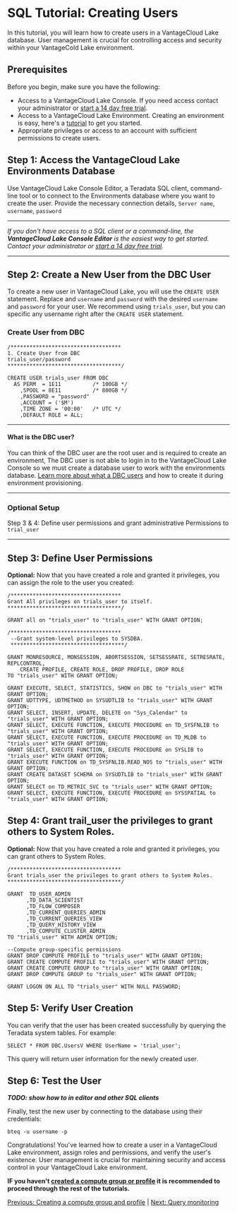 # SQL Tutorial: Creating Users

In this tutorial, you will learn how to create users in a VantageCloud Lake database. User management is crucial for controlling access and security within your VantageCold Lake environment.

## Prerequisites
Before you begin, make sure you have the following:
- Access to a VantageCloud Lake Console. If you need access contact your administrator or [start a 14 day free trial]().
- Access to a VantageCloud Lake Environment. Creating an environment is easy, here's a [tutorial]() to get you started.
- Appropriate privileges or access to an account with sufficient permissions to create users.

## Step 1: Access the VantageCloud Lake Environments Database
Use VantageCloud Lake Console Editor, a Teradata SQL client, command-line tool or  to connect to the Environments database where you want to create the user. Provide the necessary connection details,
`Server name`, `username`, `password`

---

*If you don't have access to a SQL client or a command-line, the **VantageCloud Lake Console Editor** is the easiest way to get started. Contact your administrator or [start a 14 day free trial]().*

---

## Step 2: Create a New User from the DBC User
To create a new user in VantageCloud Lake, you will use the `CREATE USER` statement. Replace and `username` and `password` with the desired `username` and `password` for your user. We recommend using `trials_user`, but you can specific any username right after the `CREATE USER` statement.

### Create User from DBC
```
/***********************************
1. Create User from DBC
trials_user/password
************************************/
​
CREATE USER trials_user FROM DBC
  AS PERM  = 1E11          /* 100GB */
    ,SPOOL = 8E11          /* 800GB */
    ,PASSWORD = "password"
    ,ACCOUNT = ('$M')
    ,TIME ZONE = '00:00'   /* UTC */
    ,DEFAULT ROLE = ALL;
```

---
#### What is the DBC user?
You can think of the DBC user are the root user and is required to create an environment, The DBC user is not able to login in to the VantageCloud Lake Console so we must create a database user to work with the environments database.
[Learn more about what a DBC users]() and how to create it during environment provisioning.

---

### Optional Setup 

Step 3 & 4: Define user permissions and grant administrative Permissions to `trial_user`

---

## Step 3: Define User Permissions


**Optional:** Now that you have created a role and granted it privileges, you can assign the role to the user you created:

```
/***********************************
Grant All privileges on trials_user to itself.
************************************/

GRANT all on "trials_user" to "trials_user" WITH GRANT OPTION;

​/***********************************
 --Grant system-level privileges to SYSDBA.
 ************************************/

GRANT MONRESOURCE, MONSESSION, ABORTSESSION, SETSESSRATE, SETRESRATE, REPLCONTROL,
	CREATE PROFILE, CREATE ROLE, DROP PROFILE, DROP ROLE 
TO "trials_user" WITH GRANT OPTION;
​
GRANT EXECUTE, SELECT, STATISTICS, SHOW on DBC to "trials_user" WITH GRANT OPTION;
GRANT UDTTYPE, UDTMETHOD on SYSUDTLIB to "trials_user" WITH GRANT OPTION;
GRANT SELECT, INSERT, UPDATE, DELETE on "Sys_Calendar" to "trials_user" WITH GRANT OPTION;
GRANT SELECT, EXECUTE FUNCTION, EXECUTE PROCEDURE on TD_SYSFNLIB to "trials_user" WITH GRANT OPTION;
GRANT SELECT, EXECUTE FUNCTION, EXECUTE PROCEDURE on TD_MLDB to "trials_user" WITH GRANT OPTION;
GRANT SELECT, EXECUTE FUNCTION, EXECUTE PROCEDURE on SYSLIB to "trials_user" WITH GRANT OPTION;
GRANT EXECUTE FUNCTION on TD_SYSFNLIB.READ_NOS to "trials_user" WITH GRANT OPTION;
GRANT CREATE DATASET SCHEMA on SYSUDTLIB to "trials_user" WITH GRANT OPTION;
GRANT SELECT on TD_METRIC_SVC to "trials_user" WITH GRANT OPTION;
GRANT SELECT, EXECUTE FUNCTION, EXECUTE PROCEDURE on SYSSPATIAL to "trials_user" WITH GRANT OPTION;
```
## Step 4: Grant trail_user the privileges to grant others to System Roles.
**Optional:** Now that you have created a role and granted it privileges, you can grant others to System Roles.

```
​/***********************************
Grant trials_user the privileges to grant others to System Roles.
************************************/

GRANT  TD_USER_ADMIN
      ,TD_DATA_SCIENTIST
      ,TD_FLOW_COMPOSER
      ,TD_CURRENT_QUERIES_ADMIN
      ,TD_CURRENT_QUERIES_VIEW
      ,TD_QUERY_HISTORY_VIEW
      ,TD_COMPUTE_CLUSTER_ADMIN
TO "trials_user" WITH ADMIN OPTION;
​
--Compute group-specific permissions
GRANT DROP COMPUTE PROFILE to "trials_user" WITH GRANT OPTION;
GRANT CREATE COMPUTE PROFILE to "trials_user" WITH GRANT OPTION;
GRANT CREATE COMPUTE GROUP to "trials_user" WITH GRANT OPTION;
GRANT DROP COMPUTE GROUP to "trials_user" WITH GRANT OPTION;
​
GRANT LOGON ON ALL TO "trials_user" WITH NULL PASSWORD;
```
## Step 5: Verify User Creation
You can verify that the user has been created successfully by querying the Teradata system tables. For example:

```
SELECT * FROM DBC.UsersV WHERE UserName = 'trial_user';
```
This query will return user information for the newly created user.


## Step 6: Test the User

***TODO: show how to in editor and other SQL clients***

Finally, test the new user by connecting to the database using their credentials:


```
bteq -u username -p
```

Congratulations! You've learned how to create a user in a VantageCloud Lake environment, assign roles and permissions, and verify the user's existence. User management is crucial for maintaining security and access control in your VantageCloud Lake environment.

**IF you haven't [created a compute group or profile]() it is recommended to proceed through the rest of the tutorials.**

[Previous: Creating a compute group and profile](https://github.com/JoshSchoen/vcl-quickstart/tree/main/create-compute) | [Next: Query monitoring]()
